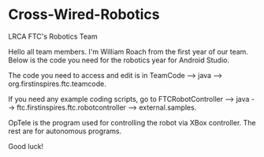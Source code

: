 # Cross-Wired-Robotics
LRCA FTC's Robotics Team

Hello all team members. I'm William Roach from the first year of our team. Below is the code you need for the robotics year for Android Studio.


The code you need to access and edit is in TeamCode --> java --> org.firstinspires.ftc.teamcode.

If you need any example coding scripts, go to FTCRobotController --> java --> ftc.firstinspires.ftc.robotcontroller --> external.samples.


OpTele is the program used for controlling the robot via XBox controller. The rest are for autonomous programs.

Good luck!
